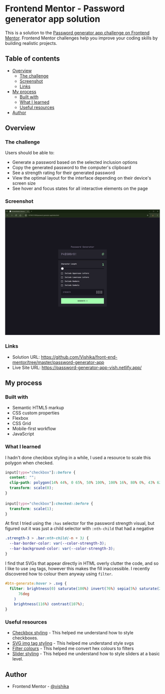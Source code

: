 # Frontend Mentor - Password generator app solution

This is a solution to the [Password generator app challenge on Frontend Mentor](https://www.frontendmentor.io/challenges/password-generator-app-Mr8CLycqjh). Frontend Mentor challenges help you improve your coding skills by building realistic projects.

## Table of contents

- [Overview](#overview)
  - [The challenge](#the-challenge)
  - [Screenshot](#screenshot)
  - [Links](#links)
- [My process](#my-process)
  - [Built with](#built-with)
  - [What I learned](#what-i-learned)
  - [Useful resources](#useful-resources)
- [Author](#author)

## Overview

### The challenge

Users should be able to:

- Generate a password based on the selected inclusion options
- Copy the generated password to the computer's clipboard
- See a strength rating for their generated password
- View the optimal layout for the interface depending on their device's screen size
- See hover and focus states for all interactive elements on the page

### Screenshot

![](./screenshot.png)

### Links

- Solution URL: https://github.com/Vishika/front-end-mentor/tree/master/password-generator-app
- Live Site URL: https://password-generator-app-vish.netlify.app/

## My process

### Built with

- Semantic HTML5 markup
- CSS custom properties
- Flexbox
- CSS Grid
- Mobile-first workflow
- JavaScript

### What I learned

I hadn't done checkbox styling in a while, I used a resource to scale this polygon when checked.

```css
input[type="checkbox"]::before {
  content: "";
  clip-path: polygon(14% 44%, 0 65%, 50% 100%, 100% 16%, 80% 0%, 43% 62%);
  transform: scale(0);
}

input[type="checkbox"]:checked::before {
  transform: scale(1);
}
```

At first I tried using the `:has` selector for the password strength visual, but figured out it was just a child selector with `:nth-child` that had a negative

```css
.strength-3 > .bar:nth-child(-n + 3) {
  --bar-border-color: var(--color-strength-3);
  --bar-background-color: var(--color-strength-3);
}
```

I find that SVGs that appear directly in HTML overly clutter the code, and so I like to use `img` tags, however this makes the fill inaccessible. I recently discovered how to colour them anyway using `filter`.

```css
#btn-generate:hover > .svg {
  filter: brightness(0) saturate(100%) invert(76%) sepia(5%) saturate(2472%) hue-rotate(
      76deg
    )
    brightness(116%) contrast(107%);
}
```

### Useful resources

- [Checkbox styling](https://moderncss.dev/pure-css-custom-checkbox-style/) - This helped me understand how to style checkboxes.
- [SVG img tag styling](https://medium.com/@union_io/swapping-fill-color-on-image-tag-svgs-using-css-filters-fa4818bf7ec6) - This helped me understand style svgs
- [Filter colours](https://angel-rs.github.io/css-color-filter-generator/) - This helped me convert hex colours to filters
- [Slider styling](https://blog.logrocket.com/creating-custom-css-range-slider-javascript-upgrades/) - This helped me understand how to style sliders at a basic level.

## Author

- Frontend Mentor - [@vishika](https://www.frontendmentor.io/profile/vishika)
